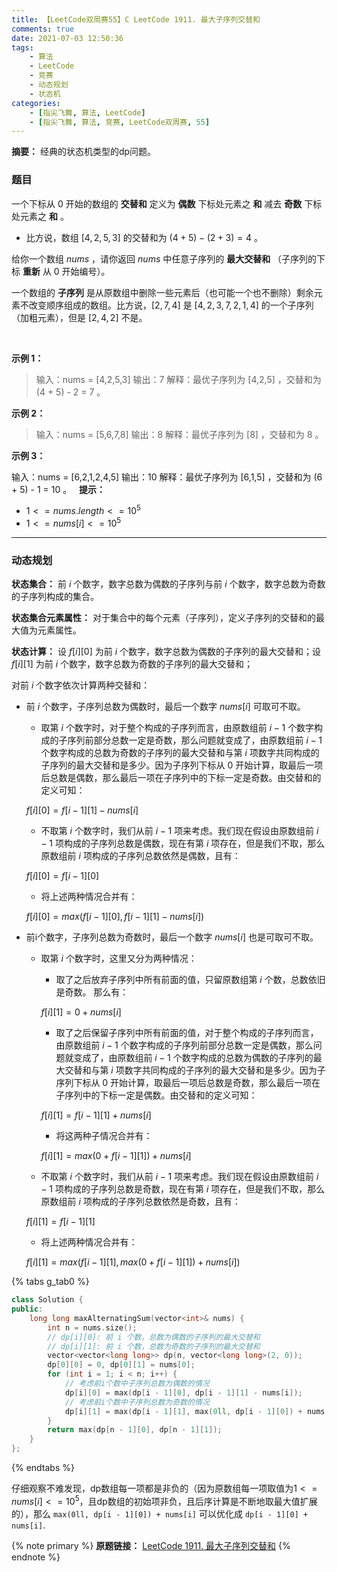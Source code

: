 ```yaml
---
title: 【LeetCode双周赛55】C LeetCode 1911. 最大子序列交替和
comments: true
date: 2021-07-03 12:50:36
tags:
    - 算法
    - LeetCode
    - 竞赛
    - 动态规划
    - 状态机
categories:
    - [指尖飞舞, 算法, LeetCode]
    - [指尖飞舞, 算法, 竞赛, LeetCode双周赛, 55]
---
```

__摘要：__
经典的状态机类型的dp问题。
<!-- more -->

### 题目

一个下标从 $0$ 开始的数组的 __交替和__ 定义为 __偶数__ 下标处元素之 __和__ 减去 __奇数__ 下标处元素之 __和__ 。

+ 比方说，数组 $[4,2,5,3]$ 的交替和为 $(4 + 5) - (2 + 3) = 4$ 。

给你一个数组 $nums$ ，请你返回 $nums$ 中任意子序列的 __最大交替和__ （子序列的下标 __重新__ 从 $0$ 开始编号）。

一个数组的 __子序列__ 是从原数组中删除一些元素后（也可能一个也不删除）剩余元素不改变顺序组成的数组。比方说，$[2,7,4]$ 是 $[4,2,3,7,2,1,4]$ 的一个子序列（加粗元素），但是 $[2,4,2]$ 不是。

 

__示例 1：__

> 输入：nums = [4,2,5,3]
输出：7
解释：最优子序列为 [4,2,5] ，交替和为 (4 + 5) - 2 = 7 。

__示例 2：__

> 输入：nums = [5,6,7,8]
输出：8
解释：最优子序列为 [8] ，交替和为 8 。

__示例 3：__

输入：nums = [6,2,1,2,4,5]
输出：10
解释：最优子序列为 [6,1,5] ，交替和为 (6 + 5) - 1 = 10 。
 
__提示：__

+ $1 <= nums.length <= 10^5$
+ $1 <= nums[i] <= 10^5$

___

### 动态规划

__状态集合：__ 前 $i$ 个数字，数字总数为偶数的子序列与前 $i$ 个数字，数字总数为奇数的子序列构成的集合。

__状态集合元素属性：__ 对于集合中的每个元素（子序列），定义子序列的交替和的最大值为元素属性。

__状态计算：__ 设 $f[i][0]$ 为前 $i$ 个数字，数字总数为偶数的子序列的最大交替和；设 $f[i][1]$ 为前 $i$ 个数字，数字总数为奇数的子序列的最大交替和；

对前 $i$ 个数字依次计算两种交替和：
+ 前 $i$ 个数字，子序列总数为偶数时，最后一个数字 $nums[i]$ 可取可不取。
    + 取第 $i$ 个数字时，对于整个构成的子序列而言，由原数组前 $i - 1$ 个数字构成的子序列前部分总数一定是奇数，那么问题就变成了，由原数组前 $i - 1$ 个数字构成的总数为奇数的子序列的最大交替和与第 $i$ 项数字共同构成的子序列的最大交替和是多少。因为子序列下标从 $0$ 开始计算，取最后一项后总数是偶数，那么最后一项在子序列中的下标一定是奇数。由交替和的定义可知：

    $f[i][0] = f[i - 1][1] - nums[i]$

    + 不取第 $i$ 个数字时，我们从前 $i - 1$ 项来考虑。我们现在假设由原数组前 $i - 1$ 项构成的子序列总数是偶数，现在有第 $i$ 项存在，但是我们不取，那么原数组前 $i$ 项构成的子序列总数依然是偶数，且有：

    $f[i][0] = f[i - 1][0]$

    + 将上述两种情况合并有：

    $f[i][0] = max(f[i - 1][0], f[i - 1][1] - nums[i])$

+ 前i个数字，子序列总数为奇数时，最后一个数字 $nums[i]$ 也是可取可不取。
    + 取第 $i$ 个数字时，这里又分为两种情况：
        + 取了之后放弃子序列中所有前面的值，只留原数组第 $i$ 个数，总数依旧是奇数。
        那么有：

        $f[i][1] = 0 + nums[i]$

        + 取了之后保留子序列中所有前面的值，对于整个构成的子序列而言，由原数组前 $i - 1$ 个数字构成的子序列前部分总数一定是偶数，那么问题就变成了，由原数组前 $i - 1$ 个数字构成的总数为偶数的子序列的最大交替和与第 $i$ 项数字共同构成的子序列的最大交替和是多少。因为子序列下标从 $0$ 开始计算，取最后一项后总数是奇数，那么最后一项在子序列中的下标一定是偶数。由交替和的定义可知：

        $f[i][1] = f[i - 1][1] + nums[i]$

        + 将这两种子情况合并有：

        $f[i][1] = max(0 + f[i - 1][1]) + nums[i]$

    + 不取第 $i$ 个数字时，我们从前 $i - 1$ 项来考虑。我们现在假设由原数组前 $i - 1$ 项构成的子序列总数是奇数，现在有第 $i$ 项存在，但是我们不取，那么原数组前 $i$ 项构成的子序列总数依然是奇数，且有：

    $f[i][1] = f[i - 1][1]$

    + 将上述两种情况合并有：

    $f[i][1] = max(f[i - 1][1], max(0 + f[i - 1][1]) + nums[i])$


{% tabs g_tab0 %}
<!-- tab C++ -->
```c++
class Solution {
public:
    long long maxAlternatingSum(vector<int>& nums) {
        int n = nums.size();
        // dp[i][0]: 前 i 个数，总数为偶数的子序列的最大交替和
        // dp[i][1]: 前 i 个数，总数为奇数的子序列的最大交替和
        vector<vector<long long>> dp(n, vector<long long>(2, 0));
        dp[0][0] = 0, dp[0][1] = nums[0];
        for (int i = 1; i < n; i++) {
            // 考虑前i个数中子序列总数为偶数的情况
            dp[i][0] = max(dp[i - 1][0], dp[i - 1][1] - nums[i]);
            // 考虑前i个数中子序列总数为奇数的情况
            dp[i][1] = max(dp[i - 1][1], max(0ll, dp[i - 1][0]) + nums[i]);
        }
        return max(dp[n - 1][0], dp[n - 1][1]);
    }
};
```
<!-- endtab -->
{% endtabs %}

仔细观察不难发现，dp数组每一项都是非负的（因为原数组每一项取值为$1 <= nums[i] <= 10^5$，且dp数组的初始项非负，且后序计算是不断地取最大值扩展的），那么 `max(0ll, dp[i - 1][0]) + nums[i]` 可以优化成 `dp[i - 1][0] + nums[i]`.

{% note primary %}
__原题链接：__ [LeetCode 1911. 最大子序列交替和](https://leetcode-cn.com/problems/maximum-alternating-subsequence-sum/)
{% endnote %}